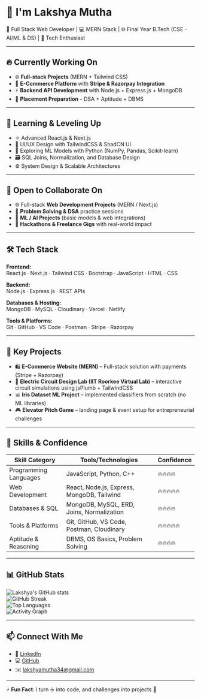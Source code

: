 # 👋 I'm Lakshya Mutha  
🚀 Full Stack Web Developer | 💻 MERN Stack | 🌐 Final Year B.Tech (CSE - AI/ML & DS) | 🧠 Tech Enthusiast  

---

## 🔥 Currently Working On  
- 🌐 **Full-stack Projects** (MERN + Tailwind CSS)  
- 🛒 **E-Commerce Platform** with **Stripe & Razorpay Integration**  
- ⚡ **Backend API Development** with Node.js + Express.js + MongoDB  
- 🧠 **Placement Preparation** – DSA + Aptitude + DBMS  

---

## 🌱 Learning & Leveling Up  
- ⚛️ Advanced React.js & Next.js  
- 🎨 UI/UX Design with TailwindCSS & ShadCN UI  
- 🤖 Exploring ML Models with Python (NumPy, Pandas, Scikit-learn)  
- 🗃️ SQL Joins, Normalization, and Database Design  
- ⚙️ System Design & Scalable Architectures  

---

## 🤝 Open to Collaborate On  
- 🌐 Full-stack **Web Development Projects** (MERN / Next.js)  
- 🧪 **Problem Solving & DSA** practice sessions  
- 🤖 **ML / AI Projects** (basic models & web integrations)  
- 🎯 **Hackathons & Freelance Gigs** with real-world impact  

---

## 🛠️ Tech Stack  

**Frontend:**  
React.js · Next.js · Tailwind CSS · Bootstrap · JavaScript · HTML · CSS  

**Backend:**  
Node.js · Express.js · REST APIs  

**Databases & Hosting:**  
MongoDB · MySQL · Cloudinary · Vercel · Netlify  

**Tools & Platforms:**  
Git · GitHub · VS Code · Postman · Stripe · Razorpay  

---

## 📂 Key Projects  
- 🛍️ **E-Commerce Website (MERN)** – Full-stack solution with payments (Stripe + Razorpay)  
- 🔌 **Electric Circuit Design Lab (IIT Roorkee Virtual Lab)** – interactive circuit simulations using jsPlumb + TailwindCSS  
- 📊 **Iris Dataset ML Project** – implemented classifiers from scratch (no ML libraries)  
- 🎮 **Elevator Pitch Game** – landing page & event setup for entrepreneurial challenges  

---

## 🧠 Skills & Confidence  

| Skill Category         | Tools/Technologies                       | Confidence |
|-------------------------|-------------------------------------------|------------|
| Programming Languages   | JavaScript, Python, C++                  | 🔥🔥🔥🔥 |
| Web Development         | React, Node.js, Express, MongoDB, Tailwind | 🔥🔥🔥🔥🔥 |
| Databases & SQL         | MongoDB, MySQL, ERD, Joins, Normalization | 🔥🔥🔥🔥 |
| Tools & Platforms       | Git, GitHub, VS Code, Postman, Cloudinary | 🔥🔥🔥🔥🔥 |
| Aptitude & Reasoning    | DBMS, OS Basics, Problem Solving          | 🔥🔥🔥🔥 |

---

## 📊 GitHub Stats  

![Lakshya's GitHub stats](https://github-readme-stats.vercel.app/api?username=muthalakshya&show_icons=true&theme=radical)  
![GitHub Streak](https://github-readme-streak-stats.herokuapp.com/?user=muthalakshya&theme=radical)  
![Top Languages](https://github-readme-stats.vercel.app/api/top-langs/?username=muthalakshya&layout=compact&theme=radical)  
![Activity Graph](https://github-readme-activity-graph.vercel.app/graph?username=muthalakshya&theme=react-dark)  

---

## 📫 Connect With Me  
- 💼 [LinkedIn](https://linkedin.com/in/your-linkedin)  
- 💻 [GitHub](https://github.com/muthalakshya)  
- ✉️ lakshyamutha34@gmail.com  

---

⚡ **Fun Fact**: I turn ☕ into code, and challenges into projects 🚀  
